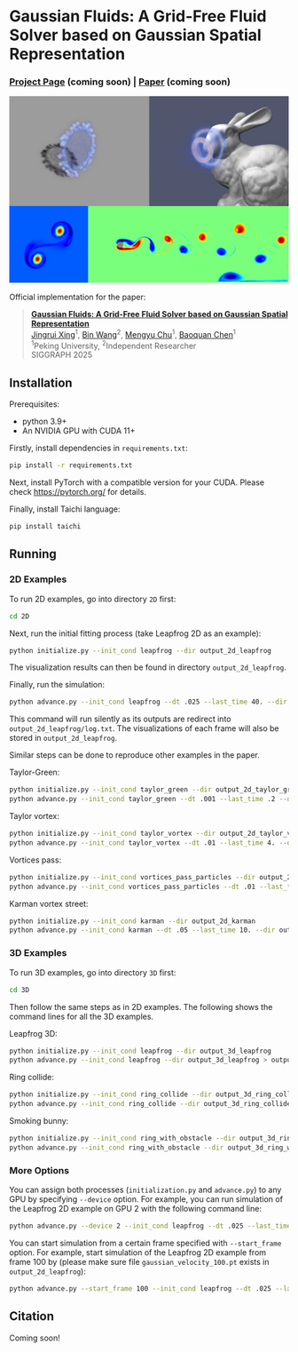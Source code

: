 # Gaussian Fluids: A Grid-Free Fluid Solver based on Gaussian Spatial Representation

### [Project Page]() (coming soon)  | [Paper]() (coming soon)

![](images/representative_image.jpg)

Official implementation for the paper:
> **[Gaussian Fluids: A Grid-Free Fluid Solver based on Gaussian Spatial Representation]()**  
> [Jingrui Xing](https://xjr01.github.io/)<sup>1</sup>, [Bin Wang](https://binwangbfa.github.io/)<sup>2</sup>, [Mengyu Chu](https://rachelcmy.github.io/)<sup>1</sup>, [Baoquan Chen](https://baoquanchen.info/)<sup>1</sup> <br>
> <sup>1</sup>Peking University, <sup>2</sup>Independent Researcher <br>
> SIGGRAPH 2025


## Installation
Prerequisites:
- python 3.9+
- An NVIDIA GPU with CUDA 11+

Firstly, install dependencies in `requirements.txt`:
```bash
pip install -r requirements.txt
```

Next, install PyTorch with a compatible version for your CUDA. Please check https://pytorch.org/ for details.

Finally, install Taichi language:

```bash
pip install taichi
```

## Running

### 2D Examples

To run 2D examples, go into directory `2D` first:

```bash
cd 2D
```

Next, run the initial fitting process (take Leapfrog 2D as an example):

```bash
python initialize.py --init_cond leapfrog --dir output_2d_leapfrog
```

The visualization results can then be found in directory `output_2d_leapfrog`.

Finally, run the simulation:

```bash
python advance.py --init_cond leapfrog --dt .025 --last_time 40. --dir output_2d_leapfrog > output_2d_leapfrog/log.txt
```

This command will run silently as its outputs are redirect into `output_2d_leapfrog/log.txt`. The visualizations of each frame will also be stored in `output_2d_leapfrog`.

Similar steps can be done to reproduce other examples in the paper.

Taylor-Green:

```bash
python initialize.py --init_cond taylor_green --dir output_2d_taylor_green
python advance.py --init_cond taylor_green --dt .001 --last_time .2 --dir output_2d_taylor_green > output_2d_taylor_green/log.txt
```

Taylor vortex:

```bash
python initialize.py --init_cond taylor_vortex --dir output_2d_taylor_vortex
python advance.py --init_cond taylor_vortex --dt .01 --last_time 4. --dir output_2d_taylor_vortex > output_2d_taylor_vortex/log.txt
```

Vortices pass:

```bash
python initialize.py --init_cond vortices_pass_particles --dir output_2d_vortices_pass
python advance.py --init_cond vortices_pass_particles --dt .01 --last_time 5. --dir output_2d_vortices_pass > output_2d_vortices_pass/log.txt
```

Karman vortex street:

```bash
python initialize.py --init_cond karman --dir output_2d_karman
python advance.py --init_cond karman --dt .05 --last_time 10. --dir output_2d_karman > output_2d_karman/log.txt
```

### 3D Examples

To run 3D examples, go into directory `3D` first:

```bash
cd 3D
```

Then follow the same steps as in 2D examples. The following shows the command lines for all the 3D examples.

Leapfrog 3D:

```bash
python initialize.py --init_cond leapfrog --dir output_3d_leapfrog
python advance.py --init_cond leapfrog --dir output_3d_leapfrog > output_3d_leapfrog/log.txt
```

Ring collide:

```bash
python initialize.py --init_cond ring_collide --dir output_3d_ring_collide
python advance.py --init_cond ring_collide --dir output_3d_ring_collide > output_3d_ring_collide/log.txt
```

Smoking bunny:

```bash
python initialize.py --init_cond ring_with_obstacle --dir output_3d_ring_with_obstacle
python advance.py --init_cond ring_with_obstacle --dir output_3d_ring_with_obstacle > output_3d_ring_with_obstacle/log.txt
```

### More Options

You can assign both processes (`initialization.py` and `advance.py`) to any GPU by specifying `--device` option. For example, you can run simulation of the Leapfrog 2D example on GPU 2 with the following command line:

```bash
python advance.py --device 2 --init_cond leapfrog --dt .025 --last_time 40. --dir output_2d_leapfrog > output_2d_leapfrog/log.txt
```

You can start simulation from a certain frame specified with `--start_frame` option. For example, start simulation of the Leapfrog 2D example from frame $100$ by (please make sure file `gaussian_velocity_100.pt` exists in `output_2d_leapfrog`):

```bash
python advance.py --start_frame 100 --init_cond leapfrog --dt .025 --last_time 40. --dir output_2d_leapfrog > output_2d_leapfrog/log_from_100.txt
```

## Citation

Coming soon!